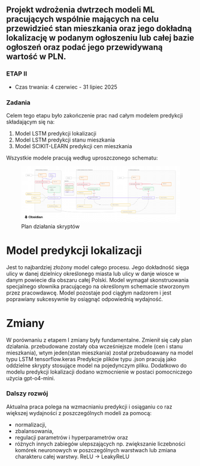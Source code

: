 
## Projekt wdrożenia dwtrzech modeli ML pracujących wspólnie mających na celu przewidzieć stan mieszkania oraz jego dokładną lokalizację w podanym ogłoszeniu lub całej bazie ogłoszeń oraz podać jego przewidywaną wartość w PLN.



### ETAP II

* Czas trwania: 4 czerwiec - 31 lipiec 2025


### Zadania
Celem tego etapu było zakończenie prac nad całym modelem predykcji składającym się na:
1. Model LSTM predykcji lokalizacji
2. Model LSTM predykcji stanu mieszkania
3. Model SCIKIT-LEARN predykcji cen mieszkania 

Wszystkie modele pracują według uproszczonego schematu:
<figure markdown="1">
  <img src="https://raw.githubusercontent.com/Tomalom76/portfolio/main/docs/Investoro/images/Schemat_uproszczony.png" alt="Investoro project1" width="600">
  <figcaption>Plan działania skryptów</figcaption>
</figure>

# Model predykcji lokalizacji
Jest to najbardziej złożony model całego procesu. Jego dokładność sięga ulicy w danej dzielnicy określonego miasta lub
ulicy w danje wiosce w danym powiecie dla obszaru całej Polski. 
Model wymagał skonstruowania specjalnego słownika pracującego na określonym schemacie stworzonym przez pracowdawcę.
Model pozostaje pod ciągłym nadzorem i jest poprawiany sukcesywnie by osiągnąć odpowiednią wydajność.

# Zmiany
W porównaniu z etapem I zmiany były fundamentalne. Zmienił się cały plan działania. przebudowane zostały oba wcześniejsze modele 
(cen i stanu mieszkania), wtym jeden(stan mieszkania) został przebudoawany na model typu LSTM tensorflow.keras
Predykcje plików typu .json pracują jako oddzielne skrypty stosujące model na pojedynczym pliku. Dodatkowo
do modelu predykcji lokalizacji dodano wzmocnienie w postaci pomocniczego użycia gpt-o4-mini.

### Dalszy rozwój
Aktualna praca polega na wzmacnianiu predykcji i osiąganiu co raz większej wydajności z poszczególnych modeli za pomocą: 
* normalizacji, 
* zbalansowania,
* regulacji parametrów i hyperparametrów oraz 
* różnych innych zabiegów ulepszających np. zwiększanie liczebności komórek neuronowych w poszczególnych warstwach
  lub zmiana charakteru całej warstwy. ReLU -> LeakyReLU